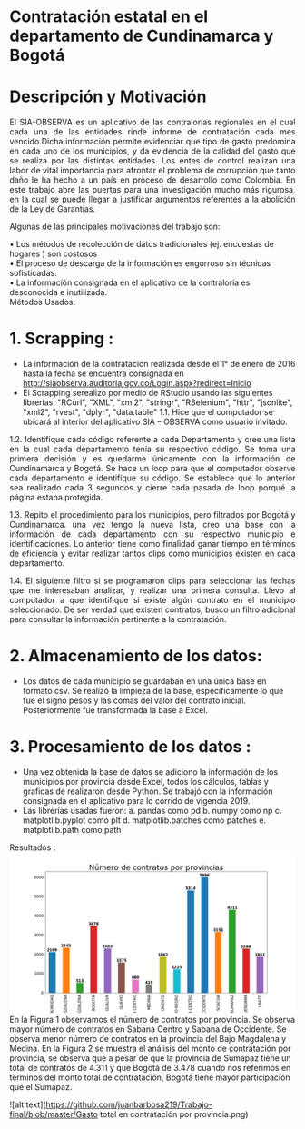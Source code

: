 
# Contratación estatal en el departamento de Cundinamarca y Bogotá

# Descripción y Motivación
<p align="justify">El SIA-OBSERVA es un aplicativo de las contralorías regionales en el cual cada una de las entidades rinde informe de contratación cada mes vencido.Dicha información permite evidenciar que tipo de gasto predomina en cada uno de los municipios, y da evidencia de la calidad del gasto que se realiza por las distintas entidades. Los entes de control realizan una labor de vital importancia para afrontar el problema de corrupción que tanto daño le ha hecho a un país en proceso de desarrollo como Colombia. En este trabajo abre las puertas para una investigación mucho más rigurosa, en la cual se puede llegar a justificar argumentos referentes a la abolición de la Ley de Garantías.</p> 
Algunas de las principales motivaciones del trabajo son: <br/>

•	Los métodos de recolección de datos tradicionales (ej. encuestas de hogares ) son costosos<br/>
•	El proceso de descarga de la información es engorroso sin técnicas sofisticadas.<br/>
•	La información consignada en el aplicativo de la contraloría es desconocida e inutilizada.<br/>
Métodos Usados:<br/> 
# 1.	Scrapping :<br/> 
-	La información de la contratacion realizada desde el 1° de enero de 2016 hasta la fecha se encuentra consignada en http://siaobserva.auditoria.gov.co/Login.aspx?redirect=Inicio <br/>
-	El Scrapping serealizo por medio de RStudio usando las siguientes librerías:
"RCurl", "XML", "xml2", "stringr", "RSelenium", "httr", "jsonlite", "xml2", "rvest", "dplyr", "data.table"
1.1.	Hice que el computador se ubicará al interior del aplicativo SIA – OBSERVA como usuario invitado.

<p align="justify">1.2.	Identifique cada código referente a cada Departamento y cree una lista en la cual cada departamento tenía su respectivo código. Se toma una primera decisión y es quedarme únicamente con la información de Cundinamarca y Bogotá. Se hace un loop para que el computador observe cada departamento e identifique su código. Se establece que lo anterior sea realizado cada 3 segundos y cierre cada pasada de loop porqué la página estaba protegida.</p>

<p align="justify">1.3.	Repito el procedimiento para los municipios, pero filtrados por Bogotá y Cundinamarca. una vez tengo la nueva lista, creo una base con la información de cada departamento con su respectivo municipio e identificaciones. Lo anterior tiene como finalidad ganar tiempo en términos de eficiencia y evitar realizar tantos clips como municipios existen en cada departamento.</p>

<p align="justify">1.4.	El siguiente filtro si se programaron clips para seleccionar las fechas que me interesaban analizar, y realizar una primera consulta. Llevo al computador a que identifique si existe algún contrato en el municipio seleccionado. De ser verdad que existen contratos, busco un filtro adicional para consultar la información pertinente a la contratación.</p>
  
# 2.	Almacenamiento de los datos:

-	Los datos de cada municipio se guardaban en una única base en formato csv. Se realizó la limpieza de la base, específicamente lo que fue el signo pesos y las comas del valor del contrato inicial. Posteriormente fue transformada la base a Excel.   
# 3.	Procesamiento de los datos : 
-	Una vez obtenida la base de datos  se adiciono la información de los municipios por provincia desde Excel, todos los cálculos, tablas y graficas de realizaron desde Python. Se trabajó con la información consignada en el aplicativo para lo corrido de vigencia 2019.
-	Las librerías usadas fueron:
a.	pandas como pd
b.	numpy como np
c.	matplotlib.pyplot como plt
d.	matplotlib.patches como patches
e.	matplotlib.path como path 

Resultados : 
![alt text](https://github.com/juanbarbosa219/Trabajo-final/blob/master/figura1.png)
En la Figura 1 observamos el número de contratos por provincia.  Se observa mayor número de contratos en Sabana Centro y Sabana de Occidente. Se observa menor número de contratos en la provincia del Bajo Magdalena y Medina.  En la Figura 2 se muestra el análisis del monto de contratación por provincia, se observa  que a pesar de que la provincia de Sumapaz tiene un total de contratos de 4.311 y que Bogotá de 3.478 cuando nos referimos en términos del monto total de contratación, Bogotá tiene mayor participación que el Sumapaz.

![alt text](https://github.com/juanbarbosa219/Trabajo-final/blob/master/Gasto total en contratación por provincia.png)
